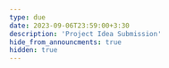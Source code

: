 ```yaml
---
type: due
date: 2023-09-06T23:59:00+3:30
description: 'Project Idea Submission'
hide_from_announcments: true
hidden: true
---
```

